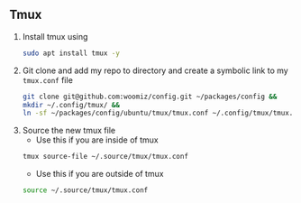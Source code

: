 ## Tmux
1. Install tmux using
    ```sh
    sudo apt install tmux -y
    ``` 
1. Git clone and add my repo to directory and create a symbolic link to my `tmux.conf` file
    ```sh
    git clone git@github.com:woomiz/config.git ~/packages/config &&
    mkdir ~/.config/tmux/ &&
    ln -sf ~/packages/config/ubuntu/tmux/tmux.conf ~/.config/tmux/tmux.conf
    ```
1. Source the new tmux file
   - Use this if you are inside of tmux
    ```sh
    tmux source-file ~/.source/tmux/tmux.conf
    ```
   - Use this if you are outside of tmux
    ```sh
    source ~/.source/tmux/tmux.conf
    ```
